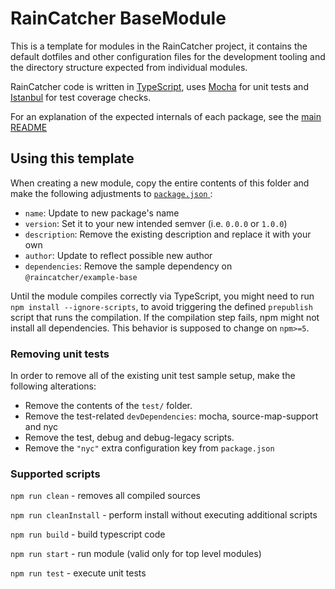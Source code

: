 # RainCatcher BaseModule

This is a template for modules in the RainCatcher project, it contains the default dotfiles and other configuration files for the development tooling and the directory structure expected from individual modules.

RainCatcher code is written in [TypeScript](http://typescriptlang.org), uses [Mocha](https://mochajs.org/) for unit tests and [Istanbul](https://istanbul.js.org/) for test coverage checks.

For an explanation of the expected internals of each package, see the [main README](../../README.md#package-structure)

## Using this template

When creating a new module, copy the entire contents of this folder and make the following adjustments to [`package.json` ](./package.json):

  - `name`: Update to new package's name
  - `version`: Set it to your new intended semver (i.e. `0.0.0` or `1.0.0`)
  - `description`: Remove the existing description and replace it with your own
  - `author`: Update to reflect possible new author
  - `dependencies`: Remove the sample dependency on `@raincatcher/example-base`

Until the module compiles correctly via TypeScript, you might need to run `npm install --ignore-scripts`, to avoid triggering the defined `prepublish` script that runs the compilation. If the compilation step fails, npm might not install all dependencies. This behavior is supposed to change on `npm>=5`.

### Removing unit tests

In order to remove all of the existing unit test sample setup, make the following alterations:

- Remove the contents of the `test/` folder.
- Remove the test-related `devDependencies`: mocha, source-map-support and nyc
- Remove the test, debug and debug-legacy scripts.
- Remove the `"nyc"` extra configuration key from `package.json`


### Supported scripts

`npm run clean` - removes all compiled sources

`npm run cleanInstall` - perform install without executing additional scripts

`npm run build` - build typescript code

`npm run start` - run module (valid only for top level modules)

`npm run test` - execute unit tests